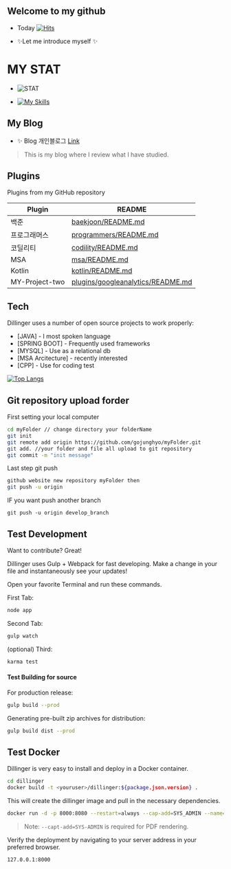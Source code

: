 ## Welcome to my github

- Today [![Hits](https://hits.seeyoufarm.com/api/count/incr/badge.svg?url=https%3A%2F%2Fgithub.com%2Fgojunghyo&count_bg=%233D43C8&title_bg=%2317DDB2&icon=java.svg&icon_color=%23E7E7E7&title=number+of+visitors&edge_flat=false)](https://hits.seeyoufarm.com)

- ✨Let me introduce myself ✨

# MY STAT
- ![STAT](https://github-readme-stats.vercel.app/api?username=gojunghyo&show_icons=true&theme=cobalt)

- [![My Skills](https://skillicons.dev/icons?i=java,kotlin,aws,vue,spring,git,kubernetes,docker,mysql&perline=3&theme=light)](https://skillicons.dev)

## My Blog

- ✨ Blog 개인블로그 [Link](https://blog.naver.com/gojgho "my blog link") 
> This is my blog where I review what I have studied.


## Plugins

Plugins from my GitHub repository

| Plugin | README |
| ------ | ------ |
| 백준 | [baekjoon/README.md][BJ] |
| 프로그래머스 | [programmers/README.md][programmers] |
| 코딜리티 | [codility/README.md][codility] |
| MSA | [msa/README.md][msa] |
| Kotlin | [kotlin/README.md][kotlin] |
| MY-Project-two | [plugins/googleanalytics/README.md][PlGa] |

## Tech

Dillinger uses a number of open source projects to work properly:

- [JAVA] - I most spoken language
- [SPRING BOOT] - Frequently used frameworks
- [MYSQL] - Use as a relational db
- [MSA Arcitecture] - recently interested
- [CPP] - Use for coding test


[![Top Langs](https://github-readme-stats.vercel.app/api/top-langs/?username=gojunghyo&langs_count=8)](https://github.com/gojunghyo/gojunghyo)

## Git repository upload forder

First setting your local computer

```sh
cd myFolder // change directory your folderName 
git init
git remote add origin https://github.com/gojunghyo/myFolder.git
git add. //your folder and file all upload to git repository
git commit -m "init message"
```

Last step git push 

```sh
github website new repository myFolder then 
git push -u origin
```

IF you want push another branch 
```
git push -u origin develop_branch
```


## Test Development

Want to contribute? Great!

Dillinger uses Gulp + Webpack for fast developing.
Make a change in your file and instantaneously see your updates!

Open your favorite Terminal and run these commands.

First Tab:

```sh
node app
```

Second Tab:

```sh
gulp watch
```

(optional) Third:

```sh
karma test
```

#### Test Building for source

For production release:

```sh
gulp build --prod
```

Generating pre-built zip archives for distribution:

```sh
gulp build dist --prod
```

## Test Docker

Dillinger is very easy to install and deploy in a Docker container.


```sh
cd dillinger
docker build -t <youruser>/dillinger:${package.json.version} .
```

This will create the dillinger image and pull in the necessary dependencies.


```sh
docker run -d -p 8000:8080 --restart=always --cap-add=SYS_ADMIN --name=dillinger <youruser>/dillinger:${package.json.version}
```

> Note: `--capt-add=SYS-ADMIN` is required for PDF rendering.

Verify the deployment by navigating to your server address in
your preferred browser.

```sh
127.0.0.1:8000
```



[//]: # (These are reference links used in the body of this note and get stripped out when the markdown processor does its job. There is no need to format nicely because it shouldn't be seen. Thanks SO - http://stackoverflow.com/questions/4823468/store-comments-in-markdown-syntax)

   [dill]: <https://github.com/joemccann/dillinger>
   [git-repo-url]: <https://github.com/joemccann/dillinger.git>
   [john gruber]: <http://daringfireball.net>
   [df1]: <http://daringfireball.net/projects/markdown/>
   [markdown-it]: <https://github.com/markdown-it/markdown-it>
   [Ace Editor]: <http://ace.ajax.org>
   [node.js]: <http://nodejs.org>
   [Twitter Bootstrap]: <http://twitter.github.com/bootstrap/>
   [jQuery]: <http://jquery.com>
   [@tjholowaychuk]: <http://twitter.com/tjholowaychuk>
   [express]: <http://expressjs.com>
   [AngularJS]: <http://angularjs.org>
   [Gulp]: <http://gulpjs.com>

   [BJ]: <https://github.com/gojunghyo/baekjoon>
   [programmers]: <https://github.com/gojunghyo/programmers>
   [codility]: <https://github.com/gojunghyo/codility>
   [msa]: <https://github.com/gojunghyo/msa>
   [kotlin]: <https://github.com/gojunghyo/kotlin>
   [PlGa]: <https://github.com/gojunghyo/dillinger/blob/master/plugins/googleanalytics/README.md>

